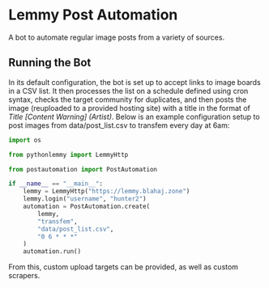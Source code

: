 # Lemmy Post Automation
A bot to automate regular image posts from a variety of sources.

## Running the Bot
In its default configuration, the bot is set up to accept links to image boards in a CSV list.
It then processes the list on a schedule defined using cron syntax, checks the target community 
for duplicates, and then posts the image (reuploaded to a provided hosting site) with a title in
the format of *Title [Content Warning] (Artist)*. Below is an example configuration setup to post
images from data/post_list.csv to transfem every day at 6am:

```python
import os

from pythonlemmy import LemmyHttp

from postautomation import PostAutomation

if __name__ == "__main__":
    lemmy = LemmyHttp("https://lemmy.blahaj.zone")
    lemmy.login("username", "hunter2")
    automation = PostAutomation.create(
        lemmy,
        "transfem",
        "data/post_list.csv",
        "0 6 * * *"
    )
    automation.run()
```

From this, custom upload targets can be provided, as well as custom scrapers.